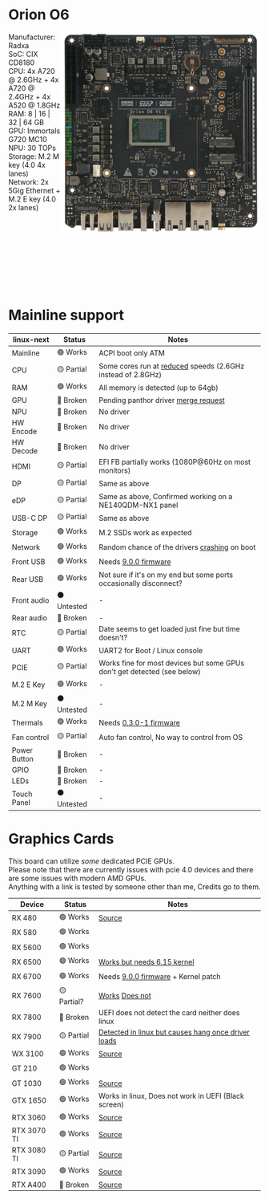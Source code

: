 # Orion O6
<img align="right" src="https://github.com/System64fumo/linux/blob/main/assets/orion-o6.png" width="400" height="400"/>

Manufacturer: Radxa<br/>
SoC: CIX CD8180<br/>
CPU: 4x A720 @ 2.6GHz + 4x A720 @ 2.4GHz + 4x A520 @ 1.8GHz<br/>
RAM: 8 | 16 | 32 | 64 GB<br/>
GPU: Immortals G720 MC10<br/>
NPU: 30 TOPs<br/>
Storage: M.2 M key (4.0 4x lanes)<br/>
Network: 2x 5Gig Ethernet  + M.2 E key (4.0 2x lanes)<br/>

<br/><br/><br/><br/><br/><br/><br/><br/>

# Mainline support
| linux-next   | Status      | Notes                                                                                                                                 |
|--------------|-------------|---------------------------------------------------------------------------------------------------------------------------------------|
| Mainline     | 🟢 Works    | ACPI boot only ATM                                                                                                                    |
| CPU          | 🟡 Partial  | Some cores run at [reduced](https://forum.radxa.com/t/clarification-about-the-o6-spec-change/26493) speeds (2.6GHz instead of 2.8GHz) |
| RAM          | 🟢 Works    | All memory is detected (up to 64gb)                                                                                                   |
| GPU          | 🔴 Broken   | Pending panthor driver [merge request](https://gitlab.freedesktop.org/mesa/mesa/-/merge_requests/34032)                               |
| NPU          | 🔴 Broken   | No driver                                                                                                                             |
| HW Encode    | 🔴 Broken   | No driver                                                                                                                             |
| HW Decode    | 🔴 Broken   | No driver                                                                                                                             |
| HDMI         | 🟡 Partial  | EFI FB partially works (1080P@60Hz on most monitors)                                                                                  |
| DP           | 🟡 Partial  | Same as above                                                                                                                         |
| eDP          | 🟡 Partial  | Same as above, Confirmed working on a NE140QDM-NX1 panel                                                                              |
| USB-C DP     | 🟡 Partial  | Same as above                                                                                                                         |
| Storage      | 🟢 Works    | M.2 SSDs work as expected                                                                                                             |
| Network      | 🟢 Works    | Random chance of the drivers [crashing](https://forum.radxa.com/t/miscellaneous-testing/26642/13) on boot                             |
| Front USB    | 🟢 Works    | Needs [9.0.0 firmware](https://dl.radxa.com/orion/o6/images/bios/SystemReady/latest)                                                  |
| Rear USB     | 🟢 Works    | Not sure if it's on my end but some ports occasionally disconnect?                                                                    |
| Front audio  | ⚫ Untested | -                                                                                                                                     |
| Rear audio   | 🔴 Broken   | -                                                                                                                                     |
| RTC          | 🟡 Partial  | Date seems to get loaded just fine but time doesn't?                                                                                  |
| UART         | 🟢 Works    | UART2 for Boot / Linux console                                                                                                        |
| PCIE         | 🟡 Partial  | Works fine for most devices but some GPUs don't get detected (see below)                                                              |
| M.2 E Key    | 🟢 Works    | -                                                                                                                                     |
| M.2 M Key    | ⚫ Untested | -                                                                                                                                     |
| Thermals     | 🟢 Works    | Needs [0.3.0-1 firmware](https://github.com/radxa-pkg/edk2-cix/releases/tag/0.3.0-1)                                                  |
| Fan control  | 🟡 Partial  | Auto fan control, No way to control from OS                                                                                           |
| Power Button | 🔴 Broken   | -                                                                                                                                     |
| GPIO         | 🔴 Broken   | -                                                                                                                                     |
| LEDs         | 🔴 Broken   | -                                                                                                                                     |
| Touch Panel  | ⚫ Untested | -                                                                                                                                     |

# Graphics Cards
This board can utilize *some* dedicated PCIE GPUs.<br/>
Please note that there are currently issues with pcie 4.0 devices and there are some issues with modern AMD GPUs.<br/>
Anything with a link is tested by someone other than me, Credits go to them.<br/>

| Device      | Status      | Notes                                                                                                                                             |
| ------------| ------------|---------------------------------------------------------------------------------------------------------------------------------------------------|
| RX 480      | 🟢 Works    | [Source](https://forum.radxa.com/t/problems-with-pcie-gen4-on-the-x8-slot/26615)                                                                  |
| RX 580      | 🟢 Works    |                                                                                                                                                   |
| RX 5600     | 🟢 Works    |                                                                                                                                                   |
| RX 6500     | 🟢 Works    | [Works but needs 6.15 kernel](https://forum.radxa.com/t/orion-o6-debug-party-invitation/25054/494)                                                |
| RX 6700     | 🟢 Works    | Needs [9.0.0 firmware](https://forum.radxa.com/t/orion-o6-debug-party-invitation/25054/485) + Kernel patch                                        |
| RX 7600     | 🟡 Partial? | [Works](https://forum.radxa.com/t/arm-workstation-build/25922) [Does not](https://forum.radxa.com/t/problems-with-pcie-gen4-on-the-x8-slot/26615) |
| RX 7800     | 🔴 Broken   | UEFI does not detect the card neither does linux                                                                                                  |
| RX 7900     | 🟡 Partial  | [Detected in linux but causes hang once driver loads](https://github.com/geerlingguy/sbc-reviews/issues/62#issuecomment-2852451205)               |
| WX 3100     | 🟢 Works    | [Source](https://x.com/intlinux/status/1884081756556628325)                                                                                       |
| GT 210      | 🟢 Works    |                                                                                                                                                   |
| GT 1030     | 🟢 Works    | [Source](https://x.com/mecoscorner/status/1916096610188067038)                                                                                    |
| GTX 1650    | 🟢 Works    | Works in linux, Does not work in UEFI (Black screen)                                                                                              |
| RTX 3060    | 🟢 Works    | [Source](https://github.com/geerlingguy/sbc-reviews/issues/62#issuecomment-2799534109)                                                            |
| RTX 3070 TI | 🟢 Works    | [Source](https://forum.radxa.com/t/recommended-external-gpu-for-o6/26898/8)                                                                       |
| RTX 3080 TI | 🟡 Partial  | [Source](https://github.com/geerlingguy/sbc-reviews/issues/62#issuecomment-2852490521)                                                            |
| RTX 3090    | 🟢 Works    | [Source](https://x.com/mecoscorner/status/1910018752176857284)                                                                                    |
| RTX A400    | 🔴 Broken   | [Source](https://github.com/geerlingguy/sbc-reviews/issues/62#issuecomment-2836546822)                                                            |
